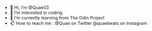 - 👋 Hi, I’m @Quae03
- 👀 I’m interested in coding
- 🌱 I’m currently learning from The Odin Project
- 📫 How to reach me :
@Quae on Twitter
@quaebeats on Instagram

<!---
Quae03/Quae03 is a ✨ special ✨ repository because its `README.md` (this file) appears on your GitHub profile.
You can click the Preview link to take a look at your changes.
--->
